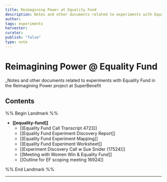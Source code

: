 ```yaml
---
title: Reimagining Power at Equality Fund
description: Notes and other documents related to experiments with Equality Fund in the Reimagining Power project at SuperBenefit
author: 
tags: experiments
harvester: 
curator: 
publish: "false"
type: note
---
```

# Reimagining Power @ Equality Fund

_Notes and other documents related to experiments with Equality Fund in the Reimagining Power project at SuperBenefit

## Contents

%% Begin Landmark %%
- **[[equality-fund]]**
  - [[Equality Fund Call Transcript 4723]]
  - [[Equality Fund Experiment Discovery Report]]
  - [[Equality Fund Experiment Mapping]]
  - [[Equality Fund Experiment Worksheet]]
  - [[Experiment Discovery Call w Sue Snider (17524)]]
  - [[Meeting with Women Win & Equality Fund]]
  - [[Outline for EF scoping meeting 16924]]

%% End Landmark %%

---


